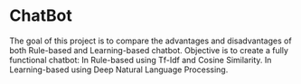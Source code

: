 # ChatBot
The goal of this project is to compare the advantages and disadvantages of both Rule-based and Learning-based chatbot.
Objective is to create a fully functional chatbot:
In Rule-based using Tf-Idf and Cosine Similarity.
In Learning-based using Deep Natural Language Processing.
